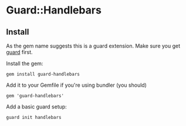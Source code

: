 # Guard::Handlebars

## Install

As the gem name suggests this is a guard extension. Make sure you get [guard](https://github.com/guard/guard) first.

Install the gem:

    gem install guard-handlebars
  
Add it to your Gemfile if you're using bundler (you should)
  
    gem 'guard-handlebars'
  
Add a basic guard setup:
  
    guard init handlebars

